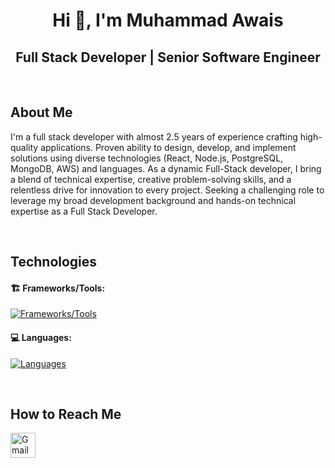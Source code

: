 <h1 align="center">Hi 👋, I'm Muhammad Awais</h1>

<div align="center">

## Full Stack Developer | Senior Software Engineer

</div>

<br/>

## About Me

<p>
   I'm a full stack developer with almost 2.5 years of experience crafting high-quality applications. Proven ability to design, develop, and implement solutions using diverse technologies (React, Node.js, PostgreSQL, MongoDB, AWS) and languages.
   As a dynamic Full-Stack developer, I bring a blend of technical expertise, creative problem-solving skills, and a relentless drive for innovation to every project.
   Seeking a challenging role to leverage my broad development background and hands-on technical expertise as a Full Stack Developer.
</p>

<br/>

## Technologies

#### 🏗️ Frameworks/Tools:

[![Frameworks/Tools](https://skillicons.dev/icons?i=nodejs,react,express,postgresql,mongodb,firebase,nestjs,graphql,rabbitmq,redis,redux,heroku,aws,docker,git,gitlab,bitbucket,postman,ubuntu)](#)
<br/>

#### 💻 Languages:

[![Languages](https://skillicons.dev/icons?i=js,ts,html,css,scss)](#)

<br/>

## How to Reach Me

[<img src="https://skillicons.dev/icons?i=gmail" alt="Gmail" width="40" height="40">](mailto:Chaudharyawais.pk@gmail.com)
